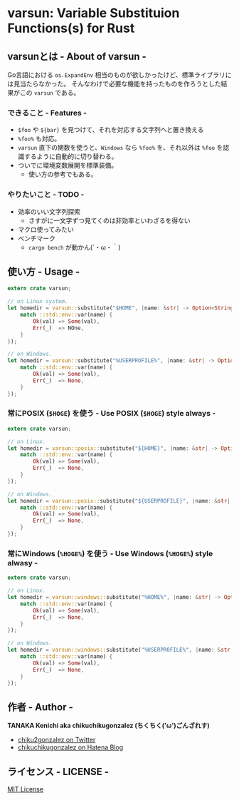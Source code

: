 varsun: Variable Substituion Functions(s) for Rust
==================================================

varsunとは - About of varsun -
------------------------------

Go言語における `os.ExpandEnv` 相当のものが欲しかったけど、標準ライブラリには見当たらなかった。
そんなわけで必要な機能を持ったものを作ろうとした結果がこの `varsun` である。

### できること - Features -

- `$foo` や `${bar}` を見つけて、それを対応する文字列へと置き換える
- `%foo%` も対応。
- `varsun` 直下の関数を使うと、`Windows` なら `%foo%` を、それ以外は `%foo` を認識するように自動的に切り替わる。
- ついでに環境変数展開を標準装備。
    - 使い方の参考でもある。

### やりたいこと - TODO -

- 効率のいい文字列探索
    - さすがに一文字ずつ見てくのは非効率といわざるを得ない
- マクロ使ってみたい
- ベンチマーク
    - `cargo bench` が動かん(´・ω・｀)

使い方 - Usage -
----------------

```rust
extern crate varsun;

// on Linux system.
let homedir = varsun::substitute("$HOME", |name: &str| -> Option<String> {
    match ::std::env::var(name) {
        Ok(val) => Some(val),
        Err(_)  => NOne,
    }
});

// on Windows.
let homedir = varsun::substitute("%USERPROFILE%", |name: &str| -> Option<String> {
    match ::std::env::var(name) {
        Ok(val) => Some(val),
        Err(_)  => None,
    }
});
```

### 常にPOSIX (`$HOGE`) を使う - Use POSIX (`$HOGE`) style always -

```rust
extern crate varsun;

// on Linux.
let homedir = varsun::posix::substitute("${HOME}", |name: &str| -> Option<String> {
    match ::std::env::var(name) {
        Ok(val) => Some(val),
        Err(_)  => None,
    }
});

// on Windows.
let homedir = varsun::posix::substitute("${USERPROFILE}", |name: &str| -> Option<String> {
    match ::std::env::var(name) {
        Ok(val) => Some(val),
        Err(_)  => None,
    }
});
```

### 常にWindows (`%HOGE%`) を使う - Use Windows (`%HOGE%`) style alwasy -

```rust
extern crate varsun;

// on Linux.
let homedir = varsun::windows::substitute("%HOME%", |name: &str| -> Option<String> {
    match ::std::env::var(name) {
        Ok(val) => Some(val),
        Err(_)  => None,
    }
});

// on Windows.
let homedir = varsun::windows::substitute("%USERPROFILE%", |name: &str| -> Option<String> {
    match ::std::env::var(name) {
        Ok(val) => Some(val),
        Err(_)  => None,
    }
});
```

作者 - Author -
---------------

**TANAKA Kenichi aka chikuchikugonzalez (ちくちく('ω')ごんざれす)**

- [chiku2gonzalez on Twitter](https://twitter.com/chiku2gonzalez)
- [chikuchikugonzalez on Hatena Blog](http://chiku2gonzalez.hatenablog.com/)

ライセンス - LICENSE -
----------------------
[MIT License](http://chiku2gonzalez.bitbucket.org/license/MITv2016.txt)
